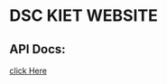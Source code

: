 # DSC KIET WEBSITE 
## API Docs:
[click Here](https://documenter.getpostman.com/view/7254507/SWE56Jkg)